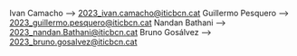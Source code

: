 Ivan Camacho --> 2023_ivan.camacho@iticbcn.cat
Guillermo Pesquero --> 2023_guillermo.pesquero@iticbcn.cat
Nandan Bathani --> 2023_nandan.Bathani@iticbcn.cat
Bruno Gosálvez --> 2023_bruno.gosalvez@iticbcn.cat
